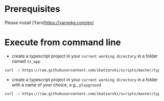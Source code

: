 # Prerequisites

Please install [Yarn]https://yarnpkg.com/en/

# Execute from command line

- create a typescript project in your `current working directory` in a folder named `ts_app`

```bash
curl -s https://raw.githubusercontent.com/ikatzarski/scripts/master/typescript/init-ts-project.sh | bash -s
```

- create a typescript project in your `current working directory` in a folder with a name of your choice, e.g., `playground`

```bash
curl -s https://raw.githubusercontent.com/ikatzarski/scripts/master/typescript/init-ts-project.sh | bash -s playground
```
